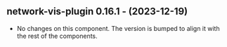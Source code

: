   ## network-vis-plugin 0.16.1 - (2023-12-19)
  
  * No changes on this component. The version is bumped to align it
    with the rest of the components.
